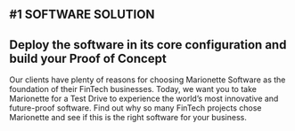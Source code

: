 ## #1 SOFTWARE SOLUTION

## Deploy the software in its core configuration and build your Proof of Concept

Our clients have plenty of reasons for choosing Marionette Software as the foundation of their FinTech businesses. Today, we want you to take Marionette for a Test Drive to experience the world’s most innovative and future-proof software. Find out why so many FinTech projects chose Marionette and see if this is the right software for your business.
